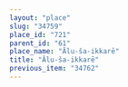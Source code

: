 ```yaml
---
layout: "place"
slug: "34759"
place_id: "721"
parent_id: "61"
place_name: "Ālu-ša-ikkarē"
title: "Ālu-ša-ikkarē"
previous_item: "34762"
---
```

